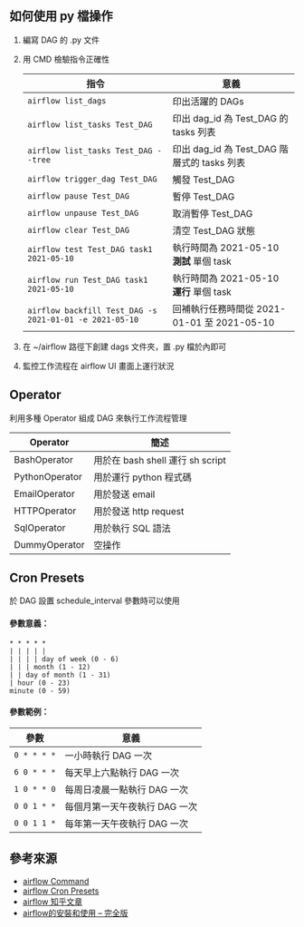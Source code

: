 ## 如何使用 py 檔操作
1. 編寫 DAG 的 .py 文件
2. 用 CMD 檢驗指令正確性
      
    指令|意義
    ----|----
    `airflow list_dags`|印出活躍的 DAGs
    `airflow list_tasks Test_DAG`|印出 dag_id 為 Test_DAG 的 tasks 列表
    `airflow list_tasks Test_DAG --tree`|印出 dag_id 為 Test_DAG 階層式的 tasks 列表
    `airflow trigger_dag Test_DAG`|觸發 Test_DAG
    `airflow pause Test_DAG`|暫停 Test_DAG
    `airflow unpause Test_DAG`|取消暫停 Test_DAG
    `airflow clear Test_DAG`|清空 Test_DAG 狀態
    `airflow test Test_DAG task1 2021-05-10`|執行時間為 2021-05-10 **測試** 單個 task 
    `airflow run Test_DAG task1 2021-05-10`|執行時間為 2021-05-10 **運行** 單個 task
    `airflow backfill Test_DAG -s 2021-01-01 -e 2021-05-10`|回補執行任務時間從 2021-01-01 至 2021-05-10
  
3. 在 ~/airflow 路徑下創建 dags 文件夾，置 .py 檔於內即可
4. 監控工作流程在 airflow UI 畫面上運行狀況     

## Operator
利用多種 Operator 組成 DAG 來執行工作流程管理
  
Operator|簡述
----|----
BashOperator|用於在 bash shell 運行 sh script
PythonOperator|用於運行 python 程式碼
EmailOperator|用於發送 email
HTTPOperator|用於發送 http request
SqlOperator|用於執行 SQL 語法
DummyOperator|空操作

## Cron Presets
於 DAG 設置 schedule_interval 參數時可以使用
#### 參數意義：
```
* * * * *
| | | | |
| | | | day of week (0 - 6)
| | | month (1 - 12)
| | day of month (1 - 31)
| hour (0 - 23)
minute (0 - 59)
```
#### 參數範例：
參數|意義
----|----
`0 * * * *` | 一小時執行 DAG 一次
`6 0 * * *` | 每天早上六點執行 DAG 一次
`1 0 * * 0` | 每周日凌晨一點執行 DAG 一次
`0 0 1 * *` | 每個月第一天午夜執行 DAG 一次
`0 0 1 1 *` | 每年第一天午夜執行 DAG 一次


## 參考來源
* [airflow Command](https://airflow.apache.org/docs/apache-airflow/stable/cli-and-env-variables-ref.html)
* [airflow Cron Presets](https://airflow.readthedocs.io/en/1.10.14/dag-run.html)
* [airflow 知乎文章](https://zhuanlan.zhihu.com/p/352989254)
* [airflow的安裝和使用 – 完全版](https://codingnote.cc/zh-tw/p/119158/)
